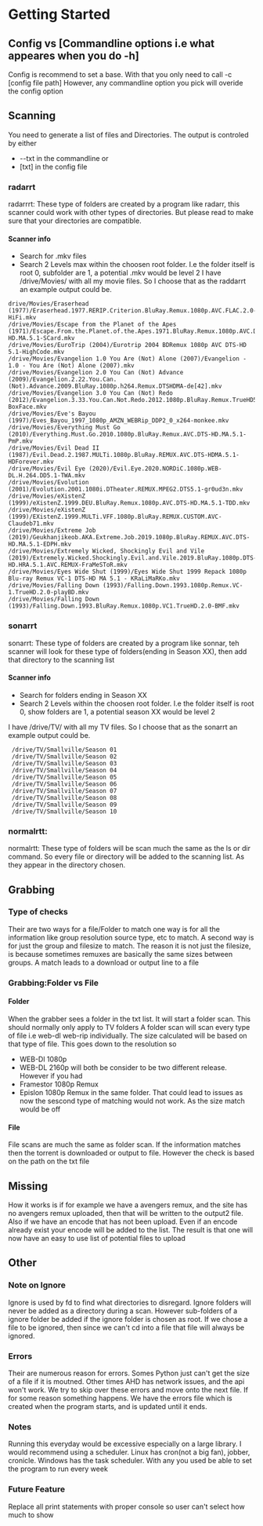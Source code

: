 # Getting Started
## Config vs [Commandline options i.e what appeares when you do -h]
Config is recommend to set a base. With that you only need to call -c [config file path]
However, any commandline option you pick will overide the config option
## Scanning
You need to generate a list of files and Directories. The output is controled by either 
* --txt in the commandline or
* [txt] in the config file
### radarrt
 radarrrt: These type of folders are created by a program like radarr, this scanner could work with other types of directories. But please read to make sure that your directories are compatible. 
 
 #### Scanner info
 * Search for .mkv files
 * Search 2 Levels max within the choosen root folder. I.e the folder itself is root 0, subfolder are 1, a potential .mkv would be level 2
I have /drive/Movies/ with all my movie files. So I choose that as the raddarrt
an example output could be. 

 ```
drive/Movies/Eraserhead (1977)/Eraserhead.1977.RERIP.Criterion.BluRay.Remux.1080p.AVC.FLAC.2.0-HiFi.mkv
 /drive/Movies/Escape from the Planet of the Apes (1971)/Escape.From.the.Planet.of.the.Apes.1971.BluRay.Remux.1080p.AVC.DTS-HD.MA.5.1-SCard.mkv
 /drive/Movies/EuroTrip (2004)/Eurotrip 2004 BDRemux 1080p AVC DTS-HD 5.1-HighCode.mkv
 /drive/Movies/Evangelion 1.0 You Are (Not) Alone (2007)/Evangelion - 1.0 - You Are (Not) Alone (2007).mkv
 /drive/Movies/Evangelion 2.0 You Can (Not) Advance (2009)/Evangelion.2.22.You.Can.(Not).Advance.2009.BluRay.1080p.h264.Remux.DTSHDMA-de[42].mkv
 /drive/Movies/Evangelion 3.0 You Can (Not) Redo (2012)/Evangelion.3.33.You.Can.Not.Redo.2012.1080p.BluRay.Remux.TrueHD5.1.H.264-BoxFace.mkv
 /drive/Movies/Eve's Bayou (1997)/Eves_Bayou_1997_1080p_AMZN_WEBRip_DDP2_0_x264-monkee.mkv
 /drive/Movies/Everything Must Go (2010)/Everything.Must.Go.2010.1080p.BluRay.Remux.AVC.DTS-HD.MA.5.1-PmP.mkv
 /drive/Movies/Evil Dead II (1987)/Evil.Dead.2.1987.MULTi.1080p.BluRay.REMUX.AVC.DTS-HDMA.5.1-HDForever.mkv
 /drive/Movies/Evil Eye (2020)/Evil.Eye.2020.NORDiC.1080p.WEB-DL.H.264.DD5.1-TWA.mkv
 /drive/Movies/Evolution (2001)/Evolution.2001.1080i.DTheater.REMUX.MPEG2.DTS5.1-gr0ud3n.mkv
 /drive/Movies/eXistenZ (1999)/eXistenZ.1999.DEU.BluRay.Remux.1080p.AVC.DTS-HD.MA.5.1-TDD.mkv
 /drive/Movies/eXistenZ (1999)/EXistenZ.1999.MULTi.VFF.1080p.BluRay.REMUX.CUSTOM.AVC-Claudeb71.mkv
 /drive/Movies/Extreme Job (2019)/Geukhanjikeob.AKA.Extreme.Job.2019.1080p.BluRay.REMUX.AVC.DTS-HD.MA.5.1-EDPH.mkv
 /drive/Movies/Extremely Wicked, Shockingly Evil and Vile (2019)/Extremely.Wicked.Shockingly.Evil.and.Vile.2019.BluRay.1080p.DTS-HD.HRA.5.1.AVC.REMUX-FraMeSToR.mkv
 /drive/Movies/Eyes Wide Shut (1999)/Eyes Wide Shut 1999 Repack 1080p Blu-ray Remux VC-1 DTS-HD MA 5.1 - KRaLiMaRKo.mkv
 /drive/Movies/Falling Down (1993)/Falling.Down.1993.1080p.Remux.VC-1.TrueHD.2.0-playBD.mkv
 /drive/Movies/Falling Down (1993)/Falling.Down.1993.BluRay.Remux.1080p.VC1.TrueHD.2.0-BMF.mkv
```

### sonarrt
sonarrt: These type of folders are created by a program like sonnar, teh scanner will look for these type of folders(ending in Season XX), then add that directory to the scanning list
 #### Scanner info
 * Search for folders ending in Season XX
 * Search 2 Levels within the choosen root folder. I.e the folder itself is root 0, show folders are 1, a potential season XX would be level 2
 
 
 I have /drive/TV/ with all my TV files. So I choose that as the sonarrt
an example output could be. 
```
 /drive/TV/Smallville/Season 01
 /drive/TV/Smallville/Season 02
 /drive/TV/Smallville/Season 03
 /drive/TV/Smallville/Season 04
 /drive/TV/Smallville/Season 05
 /drive/TV/Smallville/Season 06
 /drive/TV/Smallville/Season 07
 /drive/TV/Smallville/Season 08
 /drive/TV/Smallville/Season 09
 /drive/TV/Smallville/Season 10
```

### normalrtt:
normalrtt: These type of folders will be scan much the same as the ls or dir command. So every file or directory will be added to the scanning list. As they appear in the directory chosen. 
## Grabbing
### Type of checks
Their are two ways for a file/Folder to match one way is for all the information like group resolution source type, etc to match. 
A second way is for just the group and filesize to match. The reason it is not just the filesize, is because sometimes remuxes are basically the same sizes between groups.
A match leads to a download or output line to a file
### Grabbing:Folder vs File
#### Folder
When the grabber sees a folder in the txt list. It will start a folder scan.
This should normally only apply to TV folders
A folder scan will scan every type of file i.e web-dl web-rip individually. The size calculated will be based on that type of file. This goes down to the resolution so 
* WEB-Dl 1080p
* WEB-DL 2160p 
will both be consider to be two different release. However if you had 
* Framestor 1080p Remux
* Epislon 1080p Remux in the same folder. 
That could lead to issues as now the sescond type of matching would not work. As the size match would be off
#### File
File scans are much the same as folder scan. If the information matches then the torrent is downloaded or output to file. However the check is based on the path on the txt file



## Missing
How it works is if for example we have a avengers remux, and the site has no avengers remux uploaded, then that will be written to the output2 file.
Also if we have an encode that has not been upload. Even if an encode already exist your encode will be added to the list.
The result is that one will now have an easy to use list of potential files to upload


## Other


### Note on Ignore
Ignore is used by fd to find what directories to disregard.
Ignore folders will never be added as a directory during a scan. However sub-folders of a ignore folder be added if the ignore folder is chosen as root. 
If we chose a file to be ignored, then since we can't cd into a file that file will always be ignored. 

### Errors
Their are numerous reason for errors. Somes Python just can't get the size of a file if it is moutned. Other times AHD has network issues, and the api won't work. We try to skip over these errors and move onto the next file. If for some reason something happens. We have the errors file which is created when the program starts, and is updated until it ends.

### Notes
Running this everyday would be excessive especially on a large library. I would recommend using a scheduler. Linux has cron(not a big fan), jobber, cronicle. 
Windows has the task scheduler. With any you used be able to set the program to run every week

### Future Feature
Replace all print statements with proper console so user can't select how much to show